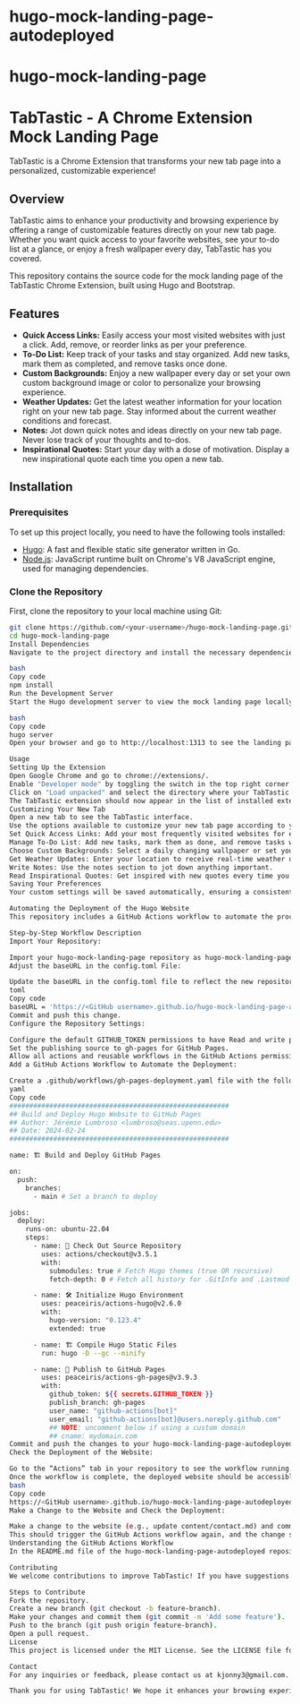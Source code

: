 # hugo-mock-landing-page-autodeployed

# hugo-mock-landing-page

# TabTastic - A Chrome Extension Mock Landing Page

TabTastic is a Chrome Extension that transforms your new tab page into a personalized, customizable experience!

## Overview

TabTastic aims to enhance your productivity and browsing experience by offering a range of customizable features directly on your new tab page. Whether you want quick access to your favorite websites, see your to-do list at a glance, or enjoy a fresh wallpaper every day, TabTastic has you covered.

This repository contains the source code for the mock landing page of the TabTastic Chrome Extension, built using Hugo and Bootstrap.

## Features

- **Quick Access Links:** Easily access your most visited websites with just a click. Add, remove, or reorder links as per your preference.
- **To-Do List:** Keep track of your tasks and stay organized. Add new tasks, mark them as completed, and remove tasks once done.
- **Custom Backgrounds:** Enjoy a new wallpaper every day or set your own custom background image or color to personalize your browsing experience.
- **Weather Updates:** Get the latest weather information for your location right on your new tab page. Stay informed about the current weather conditions and forecast.
- **Notes:** Jot down quick notes and ideas directly on your new tab page. Never lose track of your thoughts and to-dos.
- **Inspirational Quotes:** Start your day with a dose of motivation. Display a new inspirational quote each time you open a new tab.

## Installation

### Prerequisites

To set up this project locally, you need to have the following tools installed:

- [Hugo](https://gohugo.io/getting-started/installing/): A fast and flexible static site generator written in Go.
- [Node.js](https://nodejs.org/): JavaScript runtime built on Chrome's V8 JavaScript engine, used for managing dependencies.

### Clone the Repository

First, clone the repository to your local machine using Git:

```bash
git clone https://github.com/<your-username>/hugo-mock-landing-page.git
cd hugo-mock-landing-page
Install Dependencies
Navigate to the project directory and install the necessary dependencies:

bash
Copy code
npm install
Run the Development Server
Start the Hugo development server to view the mock landing page locally:

bash
Copy code
hugo server
Open your browser and go to http://localhost:1313 to see the landing page in action.

Usage
Setting Up the Extension
Open Google Chrome and go to chrome://extensions/.
Enable "Developer mode" by toggling the switch in the top right corner.
Click on "Load unpacked" and select the directory where your TabTastic extension files are located.
The TabTastic extension should now appear in the list of installed extensions.
Customizing Your New Tab
Open a new tab to see the TabTastic interface.
Use the options available to customize your new tab page according to your preferences:
Set Quick Access Links: Add your most frequently visited websites for easy access.
Manage To-Do List: Add new tasks, mark them as done, and remove tasks when completed.
Choose Custom Backgrounds: Select a daily changing wallpaper or set your own background image/color.
Get Weather Updates: Enter your location to receive real-time weather updates.
Write Notes: Use the notes section to jot down anything important.
Read Inspirational Quotes: Get inspired with new quotes every time you open a tab.
Saving Your Preferences
Your custom settings will be saved automatically, ensuring a consistent experience every time you open a new tab.

Automating the Deployment of the Hugo Website
This repository includes a GitHub Actions workflow to automate the process of building and deploying the Hugo website to GitHub Pages.

Step-by-Step Workflow Description
Import Your Repository:

Import your hugo-mock-landing-page repository as hugo-mock-landing-page-autodeployed using GitHub Importer.
Adjust the baseURL in the config.toml File:

Update the baseURL in the config.toml file to reflect the new repository name:
toml
Copy code
baseURL = 'https://<GitHub username>.github.io/hugo-mock-landing-page-autodeployed/'
Commit and push this change.
Configure the Repository Settings:

Configure the default GITHUB_TOKEN permissions to have Read and write permissions.
Set the publishing source to gh-pages for GitHub Pages.
Allow all actions and reusable workflows in the GitHub Actions permissions settings.
Add a GitHub Actions Workflow to Automate the Deployment:

Create a .github/workflows/gh-pages-deployment.yaml file with the following content:
yaml
Copy code
#######################################################
## Build and Deploy Hugo Website to GitHub Pages
## Author: Jérémie Lumbroso <lumbroso@seas.upenn.edu>
## Date: 2024-02-24
#######################################################

name: 🏗️ Build and Deploy GitHub Pages

on:
  push:
    branches:
      - main # Set a branch to deploy

jobs:
  deploy:
    runs-on: ubuntu-22.04
    steps:
      - name: 🔄 Check Out Source Repository
        uses: actions/checkout@v3.5.1
        with:
          submodules: true # Fetch Hugo themes (true OR recursive)
          fetch-depth: 0 # Fetch all history for .GitInfo and .Lastmod

      - name: 🛠️ Initialize Hugo Environment
        uses: peaceiris/actions-hugo@v2.6.0
        with:
          hugo-version: "0.123.4"
          extended: true

      - name: 🏗️ Compile Hugo Static Files
        run: hugo -D --gc --minify

      - name: 🚀 Publish to GitHub Pages
        uses: peaceiris/actions-gh-pages@v3.9.3
        with:
          github_token: ${{ secrets.GITHUB_TOKEN }}
          publish_branch: gh-pages
          user_name: "github-actions[bot]"
          user_email: "github-actions[bot]@users.noreply.github.com"
          ## NOTE: uncomment below if using a custom domain
          ## cname: mydomain.com
Commit and push the changes to your hugo-mock-landing-page-autodeployed repository.
Check the Deployment of the Website:

Go to the “Actions” tab in your repository to see the workflow running.
Once the workflow is complete, the deployed website should be accessible at:
bash
Copy code
https://<GitHub username>.github.io/hugo-mock-landing-page-autodeployed/
Make a Change to the Website and Check the Deployment:

Make a change to the website (e.g., update content/contact.md) and commit and push the change.
This should trigger the GitHub Actions workflow again, and the change should be reflected on the website.
Understanding the GitHub Actions Workflow
In the README.md file of the hugo-mock-landing-page-autodeployed repository, the GitHub Actions workflow for building and deploying the Hugo website to GitHub Pages is detailed. The workflow, triggered by changes pushed to the main branch, consists of essential steps such as checking out the source repository, initializing the Hugo environment with a specific version, compiling static files, and publishing to GitHub Pages using the peaceiris/actions-gh-pages action. The workflow leverages the GitHub token stored in secrets.GITHUB_TOKEN for authentication, ensuring secure access for pushing changes to the repository. Notably, the "publish_branch" parameter specifies the branch (gh-pages) where the compiled website is deployed. The README captures insights from a conversation with Claude, emphasizing the nested structure of keys in YAML, the syntax for accessing secrets, and the use of [bot] in user credentials to denote automated accounts. By incorporating these details, the README provides a comprehensive overview of the automated deployment process, enhancing understanding for repository visitors and collaborators.

Contributing
We welcome contributions to improve TabTastic! If you have suggestions or encounter issues, please open an issue or submit a pull request on the GitHub repository.

Steps to Contribute
Fork the repository.
Create a new branch (git checkout -b feature-branch).
Make your changes and commit them (git commit -m 'Add some feature').
Push to the branch (git push origin feature-branch).
Open a pull request.
License
This project is licensed under the MIT License. See the LICENSE file for details.

Contact
For any inquiries or feedback, please contact us at kjonny3@gmail.com.

Thank you for using TabTastic! We hope it enhances your browsing experience and productivity.
